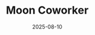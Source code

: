 ---
title: Moon Coworker
fulltitle: Moon Coworker
date: 2025-08-10
tags:
- 2025
characters:
- rin
categories:
- characters
- clothing & uniforms
keywords:
- 2025
rgb: 73, 84, 142
url: /stories/moon-coworker/
image: /images/fullres/moon-coworker.jpg
caption: Running into your rude coworker on the moon
---